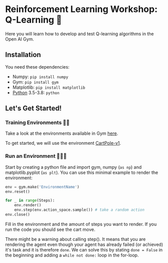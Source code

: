# Reinforcement Learning Workshop: Q-Learning 🦾

Here you will learn how to develop and test Q-learning algorithms in the Open AI Gym.

## Installation
You need these dependencies:
* Numpy: `pip install numpy`
* Gym: `pip install gym`
* Matplotlib: `pip install matplotlib`
* [Python](https://www.python.org/downloads/windows/) 3.5-3.8: `python`


## Let's Get Started!

### Training Environments 🏋🏿
Take a look at the environments available in Gym [here](https://gym.openai.com/envs/#classic_control).

To get started, we will use the environment [CartPole-v1](https://gym.openai.com/envs/CartPole-v1/).

### Run an Environment 🏃🏽‍♀️
Start by creating a python file and import gym, numpy (`as np`) and matplotlib.pyplot (`as plt`). You can use this minimal example to render the environment:
```python
env = gym.make('EnvironmentName')
env.reset()

for _ in range(Steps):
    env.render()
    env.step(env.action_space.sample()) # take a random action
env.close()
```
Fill in the environment and the amount of steps you want to render.
If you run the code you should see the cart move.

There might be a warning about calling step(). It means that you are rendering the agent even though your agent has already failed (or achieved) it's task and it is therefore `done`.
We can solve this by stating `done = False` in the beginning and adding a `while not done:` loop in the for-loop.
